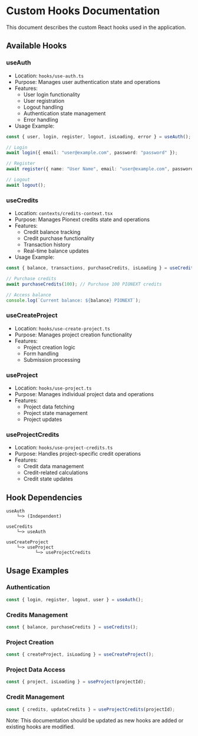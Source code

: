 # Custom Hooks Documentation

This document describes the custom React hooks used in the application.

## Available Hooks

### useAuth
- Location: `hooks/use-auth.ts`
- Purpose: Manages user authentication state and operations
- Features:
  - User login functionality
  - User registration
  - Logout handling
  - Authentication state management
  - Error handling
- Usage Example:
```typescript
const { user, login, register, logout, isLoading, error } = useAuth();

// Login
await login({ email: "user@example.com", password: "password" });

// Register
await register({ name: "User Name", email: "user@example.com", password: "password" });

// Logout
await logout();
```

### useCredits
- Location: `contexts/credits-context.tsx`
- Purpose: Manages Pionext credits state and operations
- Features:
  - Credit balance tracking
  - Credit purchase functionality
  - Transaction history
  - Real-time balance updates
- Usage Example:
```typescript
const { balance, transactions, purchaseCredits, isLoading } = useCredits();

// Purchase credits
await purchaseCredits(100); // Purchase 100 PIONEXT credits

// Access balance
console.log(`Current balance: ${balance} PIONEXT`);
```

### useCreateProject
- Location: `hooks/use-create-project.ts`
- Purpose: Manages project creation functionality
- Features:
  - Project creation logic
  - Form handling
  - Submission processing

### useProject
- Location: `hooks/use-project.ts`
- Purpose: Manages individual project data and operations
- Features:
  - Project data fetching
  - Project state management
  - Project updates

### useProjectCredits
- Location: `hooks/use-project-credits.ts`
- Purpose: Handles project-specific credit operations
- Features:
  - Credit data management
  - Credit-related calculations
  - Credit state updates

## Hook Dependencies

```
useAuth
    └─> (Independent)

useCredits
    └─> useAuth

useCreateProject
    └─> useProject
           └─> useProjectCredits
```

## Usage Examples

### Authentication
```typescript
const { login, register, logout, user } = useAuth();
```

### Credits Management
```typescript
const { balance, purchaseCredits } = useCredits();
```

### Project Creation
```typescript
const { createProject, isLoading } = useCreateProject();
```

### Project Data Access
```typescript
const { project, isLoading } = useProject(projectId);
```

### Credit Management
```typescript
const { credits, updateCredits } = useProjectCredits(projectId);
```

Note: This documentation should be updated as new hooks are added or existing hooks are modified. 